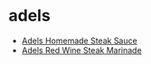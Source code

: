 # adels

 * [Adels Homemade Steak Sauce](../../index/a/adels-homemade-steak-sauce.json)
 * [Adels Red Wine Steak Marinade](../../index/a/adels-red-wine-steak-marinade.json)
